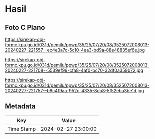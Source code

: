 # Hasil

## Foto C Plano

https://sirekap-obj-formc.kpu.go.id/031d/pemilu/ppwp/35/25/07/20/08/3525072008013-20240227-221557--ec4e3a7c-5c10-4ea3-bd9a-88e48835ef6e.jpg

https://sirekap-obj-formc.kpu.go.id/031d/pemilu/ppwp/35/25/07/20/08/3525072008013-20240227-221708--5539ef99-cfa8-4af0-bc70-32df0a359b72.jpg

https://sirekap-obj-formc.kpu.go.id/031d/pemilu/ppwp/35/25/07/20/08/3525072008013-20240227-221757--b8c4f9aa-952c-4335-8cb8-5f52eba3be1d.jpg


## Metadata

| Key        | Value               |
| ---------- | ------------------- |
| Time Stamp | 2024-02-27 23:00:00 |



